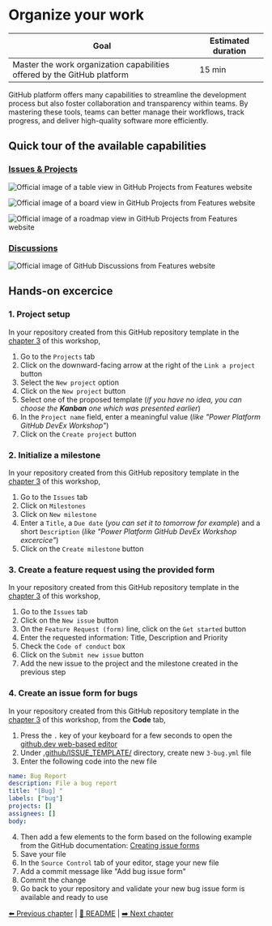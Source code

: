 # Organize your work

| **Goal**                                                                 | **Estimated duration** |
| ------------------------------------------------------------------------ | ---------------------- |
| Master the work organization capabilities offered by the GitHub platform | 15 min                 |

GitHub platform offers many capabilities to streamline the development process but also foster collaboration and transparency within teams.
By mastering these tools, teams can better manage their workflows, track progress, and deliver high-quality software more efficiently.

## Quick tour of the available capabilities

### [Issues & Projects](https://github.com/features/issues)

![Official image of a table view in GitHub Projects from Features website](https://github.githubassets.com/assets/memex-view-table-ab6c736cecef.png?width=1824&format=webpll)

![Official image of a board view in GitHub Projects from Features website](https://github.githubassets.com/assets/memex-view-board-cebeb9984e53.png?width=1824&format=webpll)

![Official image of a roadmap view in GitHub Projects from Features website](https://github.githubassets.com/assets/memex-view-roadmap-55ec09564df0.png?width=1824&format=webpll)

### [Discussions](https://github.com/features/discussions)

![Official image of GitHub Discussions from Features website](https://github.githubassets.com/assets/overview-d34a37d61239.png?width=1033&format=webpll)

## Hands-on excercice

### 1. Project setup

In your repository created from this GitHub repository template in the [chapter 3](./03-InitializeWorkspace.md) of this workshop,
1. Go to the `Projects` tab
2. Click on the downward-facing arrow at the right of the `Link a project` button
3. Select the `New project` option
4. Click on the `New project` button
5. Select one of the proposed template (_if you have no idea, you can choose the **Kanban** one which was presented earlier_)
6. In the `Project name` field, enter a meaningful value (_like "Power Platform GitHub DevEx Workshop"_)
7. Click on the `Create project` button

### 2. Initialize a milestone

In your repository created from this GitHub repository template in the [chapter 3](./03-InitializeWorkspace.md) of this workshop,
1. Go to the `Issues` tab
2. Click on `Milestones`
3. Click on `New milestone`
4. Enter a `Title`, a `Due date` (_you can set it to tomorrow for example_) and a short `Description` (_like "Power Platform GitHub DevEx Workshop excercice"_)
5. Click on the `Create milestone` button

### 3. Create a feature request using the provided form

In your repository created from this GitHub repository template in the [chapter 3](./03-InitializeWorkspace.md) of this workshop,
1. Go to the `Issues` tab
2. Click on the `New issue` button
3. On the `Feature Request (form)` line, click on the `Get started` button
4. Enter the requested information: Title, Description and Priority
5. Check the `Code of conduct` box
6. Click on the `Submit new issue` button
7. Add the new issue to the project and the milestone created in the previous step

### 4. Create an issue form for bugs

In your repository created from this GitHub repository template in the [chapter 3](./03-InitializeWorkspace.md) of this workshop, from the **Code** tab,
1. Press the `.` key of your keyboard for a few seconds to open the [github.dev web-based editor](https://docs.github.com/en/codespaces/the-githubdev-web-based-editor)
2. Under [.github/ISSUE_TEMPLATE/](../.github/ISSUE_TEMPLATE/) directory, create new `3-bug.yml` file
3. Enter the following code into the new file

```yml
name: Bug Report
description: File a bug report
title: "[Bug] "
labels: ["bug"]
projects: []
assignees: []
body:
```

4. Then add a few elements to the form based on the following example from the GitHub documentation: [Creating issue forms](https://docs.github.com/en/communities/using-templates-to-encourage-useful-issues-and-pull-requests/configuring-issue-templates-for-your-repository#creating-issue-forms)
5. Save your file
6. In the `Source Control` tab of your editor, stage your new file
7. Add a commit message like "Add bug issue form"
8. Commit the change
9. Go back to your repository and validate your new bug issue form is available and ready to use

[⬅️ Previous chapter](./03-InitializeWorkspace.md) | [🏡 README](../README.md) | [➡️ Next chapter](./05-SomeALMSetup.md)